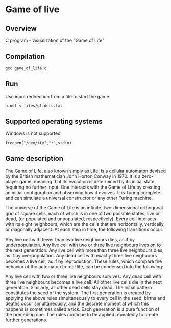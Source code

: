 # Game of live

## Overview
C program - visualization of the "Game of Life"

## Compilation

```
gcc game_of_life.c
```



## Run
Use input redirection from a file to start the game.

```
a.out < files/gliders.txt
```


## Supported operating systems
Windows is not supported

```
freopen("/dev/tty","r",stdin)
```


## Game description

The Game of Life, also known simply as Life, is a cellular automaton devised by the British mathematician John Horton Conway in 1970. It is a zero-player game, meaning that its evolution is determined by its initial state, requiring no further input. One interacts with the Game of Life by creating an initial configuration and observing how it evolves. It is Turing complete and can simulate a universal constructor or any other Turing machine.

The universe of the Game of Life is an infinite, two-dimensional orthogonal grid of square cells, each of which is in one of two possible states, live or dead, (or populated and unpopulated, respectively). Every cell interacts with its eight neighbours, which are the cells that are horizontally, vertically, or diagonally adjacent. At each step in time, the following transitions occur:

Any live cell with fewer than two live neighbours dies, as if by underpopulation. Any live cell with two or three live neighbours lives on to the next generation. Any live cell with more than three live neighbours dies, as if by overpopulation. Any dead cell with exactly three live neighbours becomes a live cell, as if by reproduction. These rules, which compare the behavior of the automaton to real life, can be condensed into the following:

Any live cell with two or three live neighbours survives. Any dead cell with three live neighbours becomes a live cell. All other live cells die in the next generation. Similarly, all other dead cells stay dead. The initial pattern constitutes the seed of the system. The first generation is created by applying the above rules simultaneously to every cell in the seed; births and deaths occur simultaneously, and the discrete moment at which this happens is sometimes called a tick. Each generation is a pure function of the preceding one. The rules continue to be applied repeatedly to create further generations.
